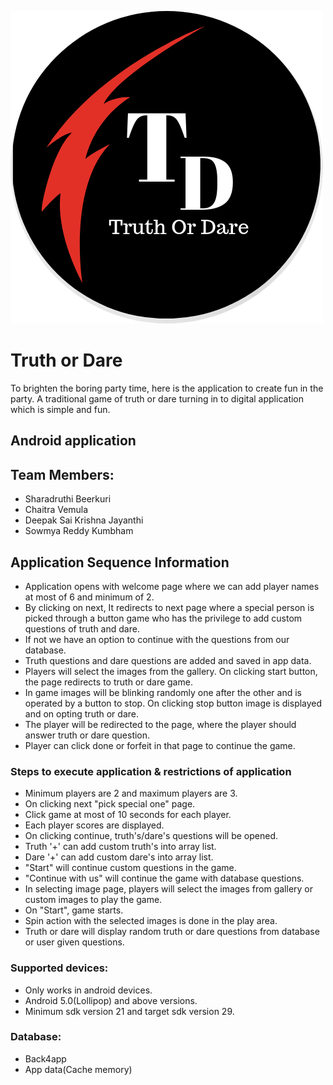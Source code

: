 ![](td_logo.png)

#  Truth or Dare
To brighten the boring party time, here is the application to create fun in the party. A traditional game of truth or dare turning in to digital application which is simple and fun.

## Android application

## Team Members: 

* Sharadruthi Beerkuri
* Chaitra Vemula
* Deepak Sai Krishna Jayanthi
* Sowmya Reddy Kumbham

## Application Sequence Information

* Application opens with welcome page where we can add player names at most of 6 and minimum of 2.
* By clicking on next, It redirects to next page where a special person is picked through a button game who has the privilege to add custom questions of truth and dare.
* If not we have an option to continue with the questions from our database. 
* Truth questions and dare questions are added and saved in app data. 
* Players will select the images from the gallery. On clicking start button, the page redirects to truth or dare game.
* In game images will be blinking randomly one after the other and is operated by a button to stop. On clicking stop button image is displayed and on opting truth or dare.
* The player will be redirected to the page, where the player should answer truth or dare question. 
* Player can click done or forfeit in that page to continue the game.

### Steps to execute application & restrictions of application

* Minimum players are 2 and maximum players are 3.
* On clicking next "pick special one" page.
* Click game at most of 10 seconds for each player.
* Each player scores are displayed.
* On clicking continue, truth's/dare's questions will be opened.
* Truth '+' can add custom truth's into array list. 
* Dare '+' can add custom dare's into array list.
* "Start" will continue custom questions in the game.
* "Continue with us" will continue the game with database questions.
* In selecting image page, players will select the images from gallery or custom images to play the game.
* On "Start", game starts.
* Spin action with the selected images is done in the play area.
* Truth or dare will display random truth or dare questions from database or user given questions. 

### Supported devices:

* Only works in android devices.
* Android 5.0(Lollipop) and above versions.
* Minimum sdk version 21 and target sdk version 29.

### Database:

* Back4app
* App data(Cache memory)
